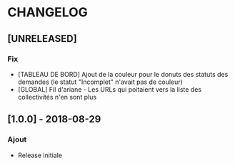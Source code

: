 # CHANGELOG

## [UNRELEASED]
### Fix
- [TABLEAU DE BORD] Ajout de la couleur pour le donuts des statuts des demandes (le statut "Incomplet" n'avait pas de couleur)
- [GLOBAL] Fil d'ariane - Les URLs qui poitaient vers la liste des collectivités n'en sont plus 

## [1.0.0] - 2018-08-29
### Ajout
- Release initiale
